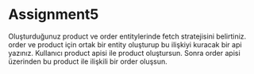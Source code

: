 # Assignment5
Oluşturduğunuz product ve order entitylerinde fetch stratejisini belirtiniz. order ve product için ortak bir
entity oluşturup bu ilişkiyi kuracak bir api yazınız.
Kullanıcı product apisi ile product oluştursun.
Sonra order apisi üzerinden bu product ile ilişkili bir order oluşsun.

